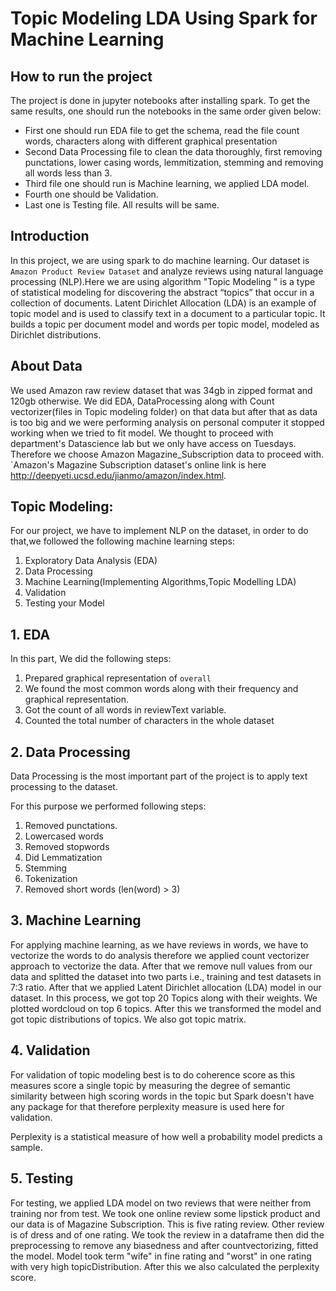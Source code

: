 #  Topic Modeling LDA Using Spark for Machine Learning 

## How to run the project

The project is done in jupyter notebooks after installing spark. To get the same results, one should run the notebooks in the same order given below:
* First one should run EDA file to get the schema, read the file count words, characters along with different graphical presentation
* Second Data Processing file to clean the data thoroughly, first removing punctations, lower casing words, lemmitization, stemming and removing all words less than 3.
* Third file one should run is Machine learning, we applied LDA model.
* Fourth one should be Validation.
* Last one is Testing file.
All results will be same.


## Introduction 

In this project, we are using spark to do machine learning. Our dataset is  `Amazon Product Review Dataset` and analyze reviews using natural language processing (NLP).Here we are using  algorithm "Topic Modeling " is a type of statistical modeling for discovering the abstract “topics” that occur in a collection of documents. Latent Dirichlet Allocation (LDA) is an example of topic model and is used to classify text in a document to a particular topic. It builds a topic per document model and words per topic model, modeled as Dirichlet distributions.


## About Data 

We used Amazon raw review dataset that was 34gb in zipped format and 120gb otherwise. We did EDA, DataProcessing along with Count vectorizer(files in Topic modeling folder) on that data but after that as data is too big and we were performing analysis on personal computer it stopped working when we tried to fit model. We thought to proceed with department's Datascience lab but we only have access on Tuesdays. Therefore we choose Amazon Magazine_Subscription data to proceed with.
`Amazon's Magazine Subscription dataset's online link is here http://deepyeti.ucsd.edu/jianmo/amazon/index.html.

## Topic Modeling:

For our project, we have to implement NLP on the dataset, in order to do that,we followed the following machine learning steps:

1. Exploratory Data Analysis (EDA)
2. Data Processing 
3. Machine Learning(Implementing Algorithms,Topic Modelling LDA)
4. Validation
5. Testing your Model

## 1. EDA 

In this part, We did the following steps:

1. Prepared graphical representation of `overall`
2. We found the most common words along with their frequency and graphical representation.
3. Got the count of all words in reviewText variable.
4. Counted the total number of characters in the whole dataset


## 2. Data Processing

Data Processing is the most important part of the project is to apply text processing to the dataset. 

For this purpose we performed following steps:

1. Removed punctations.
2. Lowercased words
3. Removed stopwords
4. Did Lemmatization
5. Stemming
6. Tokenization
7. Removed short words (len(word) > 3)

## 3. Machine Learning

For applying machine learning, as we have reviews in words, we have to vectorize the words to do analysis therefore we applied count vectorizer approach to vectorize the data. After that we remove null values from our data and splitted the dataset into two parts i.e., training and test datasets in 7:3 ratio. After that we applied Latent Dirichlet allocation (LDA) model in our dataset. In this process, we got top 20 Topics along with their weights. We plotted wordcloud on top 6 topics. After this we transformed the model and got topic distributions of topics. We also got topic matrix.

## 4. Validation

For validation of topic modeling best is to do coherence score as this measures score a single topic by measuring the degree of semantic similarity between high scoring words in the topic but Spark doesn't have any package for that therefore perplexity measure is used here for validation.

Perplexity is a statistical measure of how well a probability model predicts a sample.

## 5. Testing

For testing, we applied LDA model on two reviews that were neither from training nor from test. We took one online review some lipstick product and our data is of Magazine Subscription. This is five rating review. Other review is of dress and of one rating. We took the review in a dataframe then did the preprocessing to remove any biasedness and after countvectorizing, fitted the model. Model took term "wife" in fine rating and "worst" in one rating with very high topicDistribution. After this we also calculated the perplexity score.







